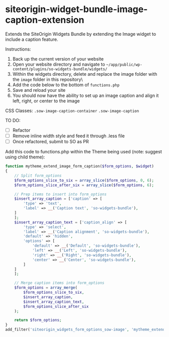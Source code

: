 # siteorigin-widget-bundle-image-caption-extension
Extends the SiteOrigin Widgets Bundle by extending the Image widget to include a caption feature.

Instructions: 

1. Back up the current version of your website
2. Open your website directory and navigate to `~/app/public/wp-content/plugins/so-widgets-bundle/widgets/`
3. Within the widgets directory, delete and replace the image folder with the `image` folder in this repository\
4. Add the code below to the bottom of `functions.php`
5. Save and reload your site
6. You should now have the ability to set up an image caption and align it left, right, or center to the image

CSS Classes:
`.sow-image-caption-container`
`.sow-image-caption`

TO DO:
- [ ] Refactor
- [ ] Remove inline width style and feed it through .less file
- [ ] Once refactored, submit to SO as PR

Add this code to functions.php within the Theme being used (note: suggest using child theme):
```php
function mytheme_extend_image_form_caption($form_options, $widget)
{
    // Split form_options
    $form_options_slice_to_six = array_slice($form_options, 0, 6);
    $form_options_slice_after_six = array_slice($form_options, 6);

    // Prep items to insert into form_options
    $insert_array_caption = ['caption' => [
        'type' => 'text',
        'label' => __('Caption text', 'so-widgets-bundle'),
    ]
    ];
    $insert_array_caption_text = ['caption_align' => [
        'type' => 'select',
        'label' => __('Caption alignment', 'so-widgets-bundle'),
        'default' => 'hidden',
        'options' => [
            'default' => __('Default', 'so-widgets-bundle'),
            'left' => __('Left', 'so-widgets-bundle'),
            'right' => __('Right', 'so-widgets-bundle'),
            'center' => __('Center', 'so-widgets-bundle'),
        ]
    ]
    ];

    // Merge caption items into form_options
    $form_options = array_merge(
        $form_options_slice_to_six,
        $insert_array_caption,
        $insert_array_caption_text,
        $form_options_slice_after_six
    );

    return $form_options;
}
add_filter('siteorigin_widgets_form_options_sow-image', 'mytheme_extend_image_form_caption', 10, 2);
```

